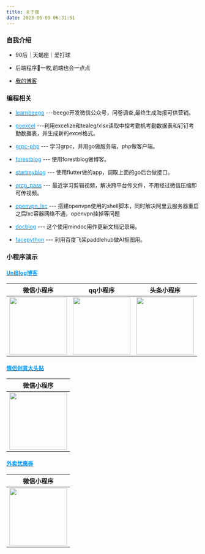 ```yaml
---
title: 关于我
date: 2023-06-09 06:31:51
---
```


### 自我介绍

- 90后｜天蝎座｜爱打球

- 后端程序🐶一枚,前端也会一点点

- [我的博客](https://blog.asan123.top/)

### 编程相关

- [<font color=#0099ff>learnbeego</font>](https://github.com/cjyzwg/learnbeego) ---beego开发微信公众号，问卷调查,最终生成海报可供营销。

- [<font color=#0099ff>goexcel</font>](https://github.com/cjyzwg/goexcel) ---利用excelize和tealeg/xlsx读取中控考勤机考勤数据表和钉钉考勤数据表，并生成新的excel格式。

- [<font color=#0099ff>grpc-php</font>](https://github.com/cjyzwg/grpc-php) --- 学习grpc，并用go做服务端，php做客户端。

- [<font color=#0099ff>forestblog</font>](https://github.com/cjyzwg/forestblog) --- 使用forestblog做博客。

- [<font color=#0099ff>startmyblog</font>](https://github.com/cjyzwg/startmyblog) --- 使用flutter做的app，调取上面的go后台做接口。

- [<font color=#0099ff>qrcp_pass</font>](https://github.com/cjyzwg/qrcp_pass) --- 最近学习剪辑视频，解决跨平台传文件，不用经过微信压缩即可传视频。

- [<font color=#0099ff>openvpn_lxc</font>](https://github.com/cjyzwg/openvpn_lxc) --- 搭建openvpn使用的shell脚本，同时解决阿里云服务器重启之后lxc容器网络不通，openvpn挂掉等问题

- [<font color=#0099ff>docblog</font>](http://doc.hexiefamily.xin/) --- 这个使用mindoc用作更新文档记录用。

- [<font color=#0099ff>facepython</font>](https://github.com/cjyzwg/facepython) --- 利用百度飞桨paddlehub做AI抠图用。

  

### 小程序演示

#### [<font color=#0099ff>UniBlog博客</font>](https://github.com/cjyzwg/uniblog)



| 微信小程序 | qq小程序 | 头条小程序 |
| --- | --- | --- |
| <img src="https://vkceyugu.cdn.bspapp.com/VKCEYUGU-aliyun-6rawjgd8tdtl4007ee/0a347020-54b3-11eb-b680-7980c8a877b8.jpg" width="150"/> | <img src="https://vkceyugu.cdn.bspapp.com/VKCEYUGU-aliyun-6rawjgd8tdtl4007ee/f30699a0-54b2-11eb-97b7-0dc4655d6e68.png" width="150" /> |<img src="https://vkceyugu.cdn.bspapp.com/VKCEYUGU-aliyun-6rawjgd8tdtl4007ee/215037b0-54d3-11eb-8ff1-d5dcf8779628.jpg" width="150" /> |
  
  

#### [<font color=#0099ff>情侣创意大头贴</font>](https://github.com/cjyzwg/uniblog)

| 微信小程序 |
| --- | 
| <img src="https://vkceyugu.cdn.bspapp.com/VKCEYUGU-aliyun-6rawjgd8tdtl4007ee/b5ec3360-5645-11eb-b680-7980c8a877b8.png" width="150"/> |

  


#### [<font color=#0099ff>外卖优惠券</font>](https://github.com/cjyzwg/uniblog)

| 微信小程序 |
| --- |
| <img src="https://vkceyugu.cdn.bspapp.com/VKCEYUGU-aliyun-6rawjgd8tdtl4007ee/116bf7c0-5646-11eb-a16f-5b3e54966275.jpg" width="150"/> |

